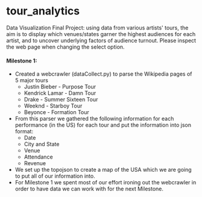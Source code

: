# tour_analytics
Data Visualization Final Project: using data from various artists' tours, the aim is to display which venues/states garner the highest audiences for each artist, and to uncover underlying factors of audience turnout.
Please inspect the web page when changing the select option.

#### Milestone 1:
* Created a webcrawler (dataCollect.py) to parse the Wikipedia pages of 5 major tours
  * Justin Bieber - Purpose Tour
  * Kendrick Lamar - Damn Tour
  * Drake - Summer Sixteen Tour
  * Weeknd - Starboy Tour
  * Beyonce - Formation Tour
* From this parser we gathered the following information for each performance (in the US) for each tour and put the information into json format:
  * Date
  * City and State
  * Venue 
  * Attendance
  * Revenue
* We set up the topojson to create a map of the USA which we are going to put all of our information into.
* For Milestone 1 we spent most of our effort ironing out the webcrawler in order to have data we can work with for the next Milestone.

